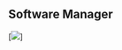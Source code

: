Software Manager
----------------

[![](https://github.com/loonghao/software_manager/blob/master/resources/screen.png)]